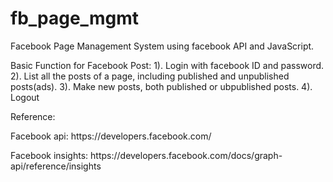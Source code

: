 # fb_page_mgmt
Facebook Page Management System using facebook API and JavaScript.

Basic Function for Facebook Post:
1). Login with facebook ID and password.
2). List all the posts of a page, including published and unpublished posts(ads).
3). Make new posts, both published or ubpublished posts.
4). Logout

Reference:
<p>Facebook api: https://developers.facebook.com/</p>
<p>Facebook insights: https://developers.facebook.com/docs/graph-api/reference/insights</p>
